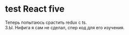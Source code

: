 # test React five

Теперь попытаюсь срастить redux с ts.  
З.Ы. Нифига я сам не сделал, спер код для его изучения.
